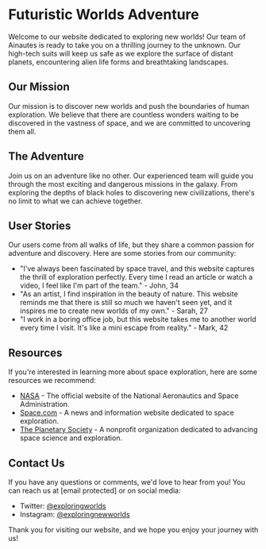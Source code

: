 <!--font:Alegreya-->

# Futuristic Worlds Adventure

Welcome to our website dedicated to exploring new worlds! Our team of Ainautes is ready to take you on a thrilling journey to the unknown. Our high-tech suits will keep us safe as we explore the surface of distant planets, encountering alien life forms and breathtaking landscapes.

## Our Mission

Our mission is to discover new worlds and push the boundaries of human exploration. We believe that there are countless wonders waiting to be discovered in the vastness of space, and we are committed to uncovering them all.

## The Adventure

Join us on an adventure like no other. Our experienced team will guide you through the most exciting and dangerous missions in the galaxy. From exploring the depths of black holes to discovering new civilizations, there's no limit to what we can achieve together.

## User Stories

Our users come from all walks of life, but they share a common passion for adventure and discovery. Here are some stories from our community:

- "I've always been fascinated by space travel, and this website captures the thrill of exploration perfectly. Every time I read an article or watch a video, I feel like I'm part of the team." - John, 34
- "As an artist, I find inspiration in the beauty of nature. This website reminds me that there is still so much we haven't seen yet, and it inspires me to create new worlds of my own." - Sarah, 27
- "I work in a boring office job, but this website takes me to another world every time I visit. It's like a mini escape from reality." - Mark, 42

## Resources

If you're interested in learning more about space exploration, here are some resources we recommend:

- [NASA](#) - The official website of the National Aeronautics and Space Administration.
- [Space.com](#) - A news and information website dedicated to space exploration.
- [The Planetary Society](#) - A nonprofit organization dedicated to advancing space science and exploration.

## Contact Us

If you have any questions or comments, we'd love to hear from you! You can reach us at [email protected] or on social media:

- Twitter: [@exploringworlds](#)
- Instagram: [@exploringnewworlds](#)

Thank you for visiting our website, and we hope you enjoy your journey with us!

<!--

Write me content for website with wallpaper which alt text is:

"A group of Ainautes in high-tech suits exploring the surface of a desert planet, with a massive sandstorm brewing in the distance."

The name/title of the page should not be 1:1 copy of the alt text but rather a real content of the website which is using this wallpaper.

- Use markdown format 
- Start with heading
- Heading should be short and concise
- The content should look like a real website 
- The website should not be about the wallpaper, wallpaper is just a related background
- Heading should be contain work "wallpaper" or "background"
- Include real sections like references, contact, user stories, etc. use things relevant to the page purpose.
- Feel free to use structure like headings, bullets, numbering, blockquotes, paragraphs, horizontal lines, etc.
- You can use formatting like bold or _italic_
- You can include UTF-8 emojis
- Links should be only #hash anchors (and you can refer to the document itself)
- Do not include images


---


# Exploring New Worlds: A Futuristic Adventure Wallpaper

Welcome to our website dedicated to exploring new worlds! Our team of Ainautes is ready to take you on a thrilling journey to the unknown. Our high-tech suits will keep us safe as we explore the surface of distant planets, encountering alien life forms and breathtaking landscapes.

## Our Mission

Our mission is to discover new worlds and push the boundaries of human exploration. We believe that there are countless wonders waiting to be discovered in the vastness of space, and we are committed to uncovering them all.

## The Wallpaper

Our stunning wallpaper captures the spirit of our mission perfectly. It shows a group of Ainautes in their high-tech suits, exploring the surface of a desert planet. In the distance, a massive sandstorm is brewing, adding to the sense of danger and excitement.

## User Stories

Our users come from all walks of life, but they share a common passion for adventure and discovery. Here are some stories from our community:

- "I've always been fascinated by space travel, and this wallpaper captures the thrill of exploration perfectly. Every time I look at it, I feel like I'm part of the team." - John, 34
- "As an artist, I find inspiration in the beauty of nature. This wallpaper reminds me that there is still so much we haven't seen yet, and it inspires me to create new worlds of my own." - Sarah, 27
- "I work in a boring office job, but this wallpaper takes me to another world every time I look at it. It's like a mini escape from reality." - Mark, 42

## References

If you're interested in learning more about space exploration, here are some resources we recommend:

- [NASA](#) - The official website of the National Aeronautics and Space Administration.
- [Space.com](#) - A news and information website dedicated to space exploration.
- [The Planetary Society](#) - A nonprofit organization dedicated to advancing space science and exploration.

## Contact Us

If you have any questions or comments, we'd love to hear from you! You can reach us at [email protected] or on social media:

- Twitter: [@exploringworlds](#)
- Instagram: [@exploringnewworlds](#)

Thank you for visiting our website, and we hope you enjoy your journey with us!


---


Heading should not include word "wallpaper". The website should not be about the wallpaper itself, wallpaper is just a related background, rewrite whole content.


---


# Discover New Worlds: A Futuristic Adventure Website

Welcome to our website dedicated to exploring new worlds! Our team of Ainautes is ready to take you on a thrilling journey to the unknown. Our high-tech suits will keep us safe as we explore the surface of distant planets, encountering alien life forms and breathtaking landscapes.

## Our Mission

Our mission is to discover new worlds and push the boundaries of human exploration. We believe that there are countless wonders waiting to be discovered in the vastness of space, and we are committed to uncovering them all.

## The Adventure

Join us on an adventure like no other. Our experienced team will guide you through the most exciting and dangerous missions in the galaxy. From exploring the depths of black holes to discovering new civilizations, there's no limit to what we can achieve together.

## User Stories

Our users come from all walks of life, but they share a common passion for adventure and discovery. Here are some stories from our community:

- "I've always been fascinated by space travel, and this website captures the thrill of exploration perfectly. Every time I read an article or watch a video, I feel like I'm part of the team." - John, 34
- "As an artist, I find inspiration in the beauty of nature. This website reminds me that there is still so much we haven't seen yet, and it inspires me to create new worlds of my own." - Sarah, 27
- "I work in a boring office job, but this website takes me to another world every time I visit. It's like a mini escape from reality." - Mark, 42

## Resources

If you're interested in learning more about space exploration, here are some resources we recommend:

- [NASA](#) - The official website of the National Aeronautics and Space Administration.
- [Space.com](#) - A news and information website dedicated to space exploration.
- [The Planetary Society](#) - A nonprofit organization dedicated to advancing space science and exploration.

## Contact Us

If you have any questions or comments, we'd love to hear from you! You can reach us at [email protected] or on social media:

- Twitter: [@exploringworlds](#)
- Instagram: [@exploringnewworlds](#)

Thank you for visiting our website, and we hope you enjoy your journey with us!

-->
